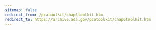 ```yaml
---
sitemap: false
redirect_from: /pcatoolkit/chap6toolkit.htm
redirect_to: https://archive.ada.gov/pcatoolkit/chap6toolkit.htm
---
```

